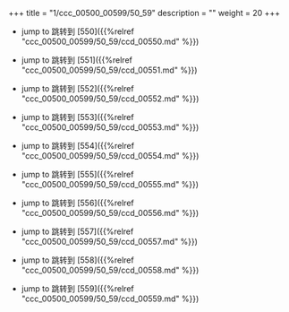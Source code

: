 +++
title = "1/ccc_00500_00599/50_59"
description = ""
weight = 20
+++

* jump to 跳转到 [550]({{%relref "ccc_00500_00599/50_59/ccd_00550.md" %}})

* jump to 跳转到 [551]({{%relref "ccc_00500_00599/50_59/ccd_00551.md" %}})

* jump to 跳转到 [552]({{%relref "ccc_00500_00599/50_59/ccd_00552.md" %}})

* jump to 跳转到 [553]({{%relref "ccc_00500_00599/50_59/ccd_00553.md" %}})

* jump to 跳转到 [554]({{%relref "ccc_00500_00599/50_59/ccd_00554.md" %}})

* jump to 跳转到 [555]({{%relref "ccc_00500_00599/50_59/ccd_00555.md" %}})

* jump to 跳转到 [556]({{%relref "ccc_00500_00599/50_59/ccd_00556.md" %}})

* jump to 跳转到 [557]({{%relref "ccc_00500_00599/50_59/ccd_00557.md" %}})

* jump to 跳转到 [558]({{%relref "ccc_00500_00599/50_59/ccd_00558.md" %}})

* jump to 跳转到 [559]({{%relref "ccc_00500_00599/50_59/ccd_00559.md" %}})

